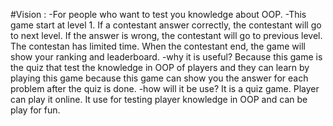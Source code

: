 #Vision :
	-For people who want to test you knowledge about OOP.
	-This game start at level 1. If a contestant answer correctly, the contestant will go to next level. If the answer is wrong, the contestant will go to previous level. The contestan has limited time. When the contestant end, the game will show your ranking and leaderboard.
	-why it is useful?
	Because this game is the quiz that test the knowledge in OOP of players and they can learn by playing this game because this game can show you the answer for each problem after the quiz is done.
	-how will it be use?
	It is a quiz game. Player can play it online. It use for testing player knowledge in OOP and can be play for fun.
